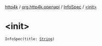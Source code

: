 [http4k](../../index.md) / [org.http4k.openapi](../index.md) / [InfoSpec](index.md) / [&lt;init&gt;](./-init-.md)

# &lt;init&gt;

`InfoSpec(title: `[`String`](https://kotlinlang.org/api/latest/jvm/stdlib/kotlin/-string/index.html)`)`